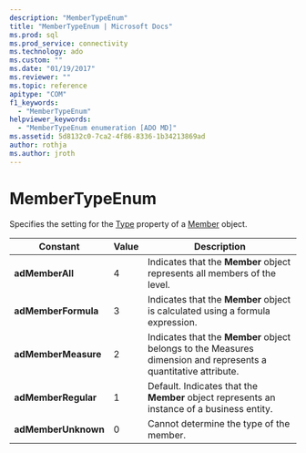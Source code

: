 ```yaml
---
description: "MemberTypeEnum"
title: "MemberTypeEnum | Microsoft Docs"
ms.prod: sql
ms.prod_service: connectivity
ms.technology: ado
ms.custom: ""
ms.date: "01/19/2017"
ms.reviewer: ""
ms.topic: reference
apitype: "COM"
f1_keywords: 
  - "MemberTypeEnum"
helpviewer_keywords: 
  - "MemberTypeEnum enumeration [ADO MD]"
ms.assetid: 5d8132c0-7ca2-4f86-8336-1b34213869ad
author: rothja
ms.author: jroth
---
```

# MemberTypeEnum
Specifies the setting for the [Type](./type-property-ado-md.md) property of a [Member](./member-object-ado-md.md) object.  
  
|Constant|Value|Description|  
|--------------|-----------|-----------------|  
|**adMemberAll**|4|Indicates that the **Member** object represents all members of the level.|  
|**adMemberFormula**|3|Indicates that the **Member** object is calculated using a formula expression.|  
|**adMemberMeasure**|2|Indicates that the **Member** object belongs to the Measures dimension and represents a quantitative attribute.|  
|**adMemberRegular**|1|Default. Indicates that the **Member** object represents an instance of a business entity.|  
|**adMemberUnknown**|0|Cannot determine the type of the member.|